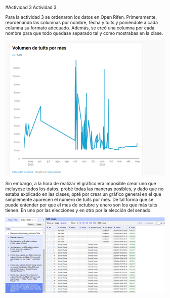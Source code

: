 #Actividad 3
Actividad 3

Para la actividad 3 se ordenaron los datos en Open Rifen. Primeramente, reordenando las columnas por nombre, fecha y tuits y poniéndole a cada columna su formato adecuado. Además, se creó una columna por cada nombre para que todo quedase separado tal y como mostrabas en la clase.

![](datawrapper-act3.png)

Sin embargo, a la hora de realizar el gráfico era imposible crear uno que incluyese todos los datos, probé todas las maneras posibles, y dado que no estaba explicado en las clases, opté por crear un gráfico general en el que simplemente aparecen el número de tuits por mes. De tal forma que se puede entender por qué el mes de octubre y enero son los que más tuits tienen. En uno por las elecciones y en otro por la elección del senado.

![](open-refine-act3.png)
